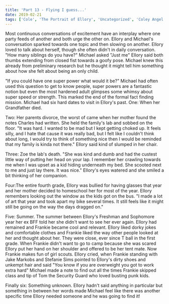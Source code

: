 ```yaml
---
title: 'Part 13 - Flying I guess...'
date: 2019-02-21
tags: ['Cole', 'The Portrait of Ellory', 'Uncategorized', 'Coley Angel']
---
```


Most continuous conversations of excitement have an interplay where one party feeds of another and both urge the other on. Ellory and Michael's conversation sparked towards one topic and then slowing on another. Ellory loved to talk about herself, though she often didn't in daily conversation. "How many siblings do you have?" Michael asked "Just me" Ellory said both thumbs extending from closed fist towards a goofy pose. Michael knew this already from preliminary research but he thought it might tell him something about how she felt about being an only child.

"If you could have one super power what would it be?" Michael had often used this question to get to know people, super powers are a fantastic notion but even the most hardened adult glimpses some whimsy about super speed or strength. This marked the end of the formal fact finding mission. Michael had six hard dates to visit in Ellory's past. One: When her Grandfather died.

Two: Her parents divorce, the worst of came when her mother found the notes Charles had written. She held the family's lab and sobbed on the floor. "It was hard. I wanted to be mad but I kept getting choked up. It feels silly, and I hate that cause it was really bad, but I felt like I couldn't think about long, I would try to think of something nice then I would be reminded that my family is kinda not there." Ellory said kind of slumped in her chair.

Three: Zoe the lab's death. "She was kind and dumb and had the custest little way of putting her head on your lap. I remember her crawling towards me when I was upset as a kid hiding underneath my bed. She scooted next to me and just lay there. It was nice." Ellory's eyes watered and she smiled a bit thinking of her companion.

Four:The entire fourth grade, Ellory was bullied for having glasses that year and her mother decided to homeschool her for most of the year. Ellory remembers looking out the window as the kids got on the bus. "I made a lot of art that year and took apart my bike several times. It still feels like it might still be going on the way the days dragged on."

Five: Summer. The summer between Ellory's Freshman and Sophomore year her ex BFF told her she didn't want to see her ever again. Ellory had remained and Frankie became cool and relevant. Ellory liked dorky jokes and comfortable clothes and Frankie liked the way other people looked at her and thought about her. They were close, ever since T ball in the first grade. When Frankie didn't want to go to camp because she was scared Ellory put her hand on her shoulder and offered to be her tent mate. Now Frankie makes fun of girl scouts. Ellory cried, when Frankie standing with Jake Markobs and Stefanie Sims pointed to Ellory's dirty shoes and unkempt hair and said "You know if you are overweight you got to work extra hard" Michael made a note to find out all the times Frankie skipped class and tip of Tom the Security Guard who loved busting punk kids.

Finally six: Something unknown. Ellory hadn't said anything in particular but something in between her words made Michael feel like there was another specific time Ellory needed someone and he was going to find it!
